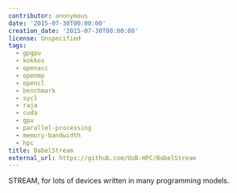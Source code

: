 ```yaml
---
contributor: anonymous
date: '2015-07-30T00:00:00'
creation_date: '2015-07-30T00:00:00'
license: Unspecified
tags:
  - gpgpu
  - kokkos
  - openacc
  - openmp
  - opencl
  - benchmark
  - sycl
  - raja
  - cuda
  - gpu
  - parallel-processing
  - memory-bandwidth
  - hpc
title: BabelStream
external_url: https://github.com/UoB-HPC/BabelStream
---
```


STREAM, for lots of devices written in many programming models.
